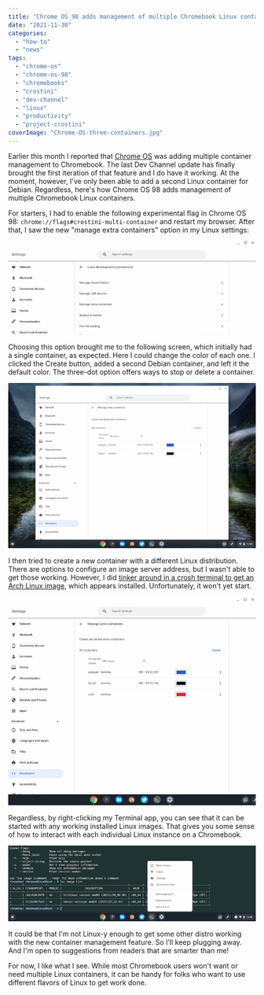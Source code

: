 ```yaml
---
title: "Chrome OS 98 adds management of multiple Chromebook Linux containers"
date: "2021-11-30"
categories: 
  - "how-to"
  - "news"
tags: 
  - "chrome-os"
  - "chrome-os-98"
  - "chromebooks"
  - "crostini"
  - "dev-channel"
  - "linux"
  - "productivity"
  - "project-crostini"
coverImage: "Chrome-OS-three-containers.jpg"
---
```


Earlier this month I reported that [Chrome OS](https://www.aboutchromebooks.com/news/youll-soon-be-able-to-easily-run-multiple-linux-containers-on-chromebooks/) was adding multiple container management to Chromebook. The last Dev Channel update has finally brought the first iteration of that feature and I do have it working. At the moment, however, I've only been able to add a second Linux container for Debian. Regardless, here's how Chrome OS 98 adds management of multiple Chromebook Linux containers.

For starters, I had to enable the following experimental flag in Chrome OS 98: `chrome://flags#crostini-multi-container` and restart my browser. After that, I saw the new "manage extra containers" option in my Linux settings:

![Chrome OS 98 multiple Chromebook Linux containers management](images/Chrome-OS-manage-extra-containers.jpg)

Choosing this option brought me to the following screen, which initially had a single container, as expected. Here I could change the color of each one. I clicked the Create button, added a second Debian container, and left it the default color. The three-dot option offers ways to stop or delete a container.

![Chrome OS 98 multiple Chromebook Linux containers installed](images/Chrome-OS-two-containers.jpg)

I then tried to create a new container with a different Linux distribution. There are options to configure an image server address, but I wasn't able to get those working. However, I did [tinker around in a crosh terminal to get an Arch Linux image](https://wiki.archlinux.org/title/Chrome_OS_devices/Crostini#Replacing_the_default_Debian_Linux_container_with_Arch_Linux), which appears installed. Unfortunately, it won't yet start.

![Chrome OS 98 three Chromebook Linux containers](images/Chrome-OS-three-containers.jpg)

Regardless, by right-clicking my Terminal app, you can see that it can be started with any working installed Linux images. That gives you some sense of how to interact with each individual Linux instance on a Chromebook.

![Chrome OS 98 three Linux containers on a Chromebook with Terminals](images/Chrome-OS-terminals-for-3-containers.jpg)

It could be that I'm not Linux-y enough to get some other distro working with the new container management feature. So I'll keep plugging away. And I'm open to suggestions from readers that are smarter than me!

For now, I like what I see. While most Chromebook users won't want or need multiple Linux containers, it can be handy for folks who want to use different flavors of Linux to get work done.
